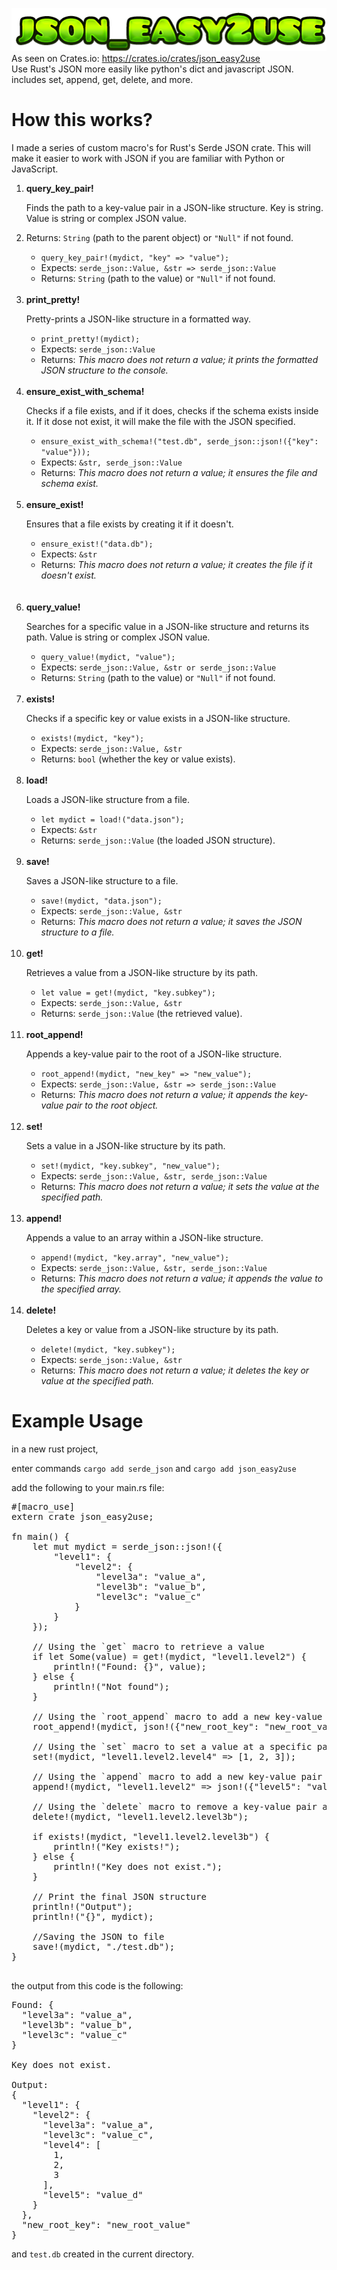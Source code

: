 <img src="https://raw.githubusercontent.com/RetributionByRevenue/json_easy2use/main/logo.png"><br>
As seen on Crates.io: https://crates.io/crates/json_easy2use <br>
Use Rust's JSON more easily like python's dict and javascript JSON. includes set, append, get, delete, and more.

# How this works?
I made a series of custom macro's for Rust's Serde JSON crate. This will make it easier to work with JSON if you are familiar with Python or JavaScript. 

<ol>

  <li>
    <strong>query_key_pair!</strong>
    <p>Finds the path to a key-value pair in a JSON-like structure. Key is string. Value is string or complex JSON value.</p>
    <li>Returns: <code>String</code> (path to the parent object) or <code>"Null"</code> if not found.</li>
    <ul>
      <li><code>query_key_pair!(mydict, "key" => "value");</code></li>
      <li>Expects: <code>serde_json::Value, &str => serde_json::Value</code></li>
      <li>Returns: <code>String</code> (path to the value) or <code>"Null"</code> if not found.</li>
    </ul>
  </li>
<br>

  
  <li>
    <strong>print_pretty!</strong>
    <p>Pretty-prints a JSON-like structure in a formatted way.</p>
    <ul>
      <li><code>print_pretty!(mydict);</code></li>
      <li>Expects: <code>serde_json::Value</code></li>
      <li>Returns: <em>This macro does not return a value; it prints the formatted JSON structure to the console.</em></li>
    </ul>
  </li>
  <br>
  <li>
    <strong>ensure_exist_with_schema!</strong>
    <p>Checks if a file exists, and if it does, checks if the schema exists inside it. If it dose not exist, it will make the file with the JSON specified.</p>
    <ul>
      <li><code>ensure_exist_with_schema!("test.db", serde_json::json!({"key": "value"}));</code></li>
      <li>Expects: <code>&str, serde_json::Value</code></li>
      <li>Returns: <em>This macro does not return a value; it ensures the file and schema exist.</em></li>
    </ul>
  </li>
  <br>
  <li>
    <strong>ensure_exist!</strong>
    <p>Ensures that a file exists by creating it if it doesn't.</p>
    <ul>
      <li><code>ensure_exist!("data.db");</code></li>
      <li>Expects: <code>&str</code></li>
      <li>Returns: <em>This macro does not return a value; it creates the file if it doesn't exist.</em></li>
    </ul>
  </li>
  <br>

  <br>
  <li>
    <strong>query_value!</strong>
    <p>Searches for a specific value in a JSON-like structure and returns its path. Value is string or complex JSON value.</p>
    <ul>
      <li><code>query_value!(mydict, "value");</code></li>
      <li>Expects: <code>serde_json::Value, &str or serde_json::Value</code></li>
      <li>Returns: <code>String</code> (path to the value) or <code>"Null"</code> if not found.</li>
    </ul>
  </li>
  <br>
  <li>
    <strong>exists!</strong>
    <p>Checks if a specific key or value exists in a JSON-like structure.</p>
    <ul>
      <li><code>exists!(mydict, "key");</code></li>
      <li>Expects: <code>serde_json::Value, &str</code></li>
      <li>Returns: <code>bool</code> (whether the key or value exists).</li>
    </ul>
  </li>
  <br>
  <li>
    <strong>load!</strong>
    <p>Loads a JSON-like structure from a file.</p>
    <ul>
      <li><code>let mydict = load!("data.json");</code></li>
      <li>Expects: <code>&str</code></li>
      <li>Returns: <code>serde_json::Value</code> (the loaded JSON structure).</li>
    </ul>
  </li>
  <br>
  <li>
    <strong>save!</strong>
    <p>Saves a JSON-like structure to a file.</p>
    <ul>
      <li><code>save!(mydict, "data.json");</code></li>
      <li>Expects: <code>serde_json::Value, &str</code></li>
      <li>Returns: <em>This macro does not return a value; it saves the JSON structure to a file.</em></li>
    </ul>
  </li>
  <br>
  <li>
    <strong>get!</strong>
    <p>Retrieves a value from a JSON-like structure by its path.</p>
    <ul>
      <li><code>let value = get!(mydict, "key.subkey");</code></li>
      <li>Expects: <code>serde_json::Value, &str</code></li>
      <li>Returns: <code>serde_json::Value</code> (the retrieved value).</li>
    </ul>
  </li>
  <br>
  <li>
    <strong>root_append!</strong>
    <p>Appends a key-value pair to the root of a JSON-like structure.</p>
    <ul>
      <li><code>root_append!(mydict, "new_key" => "new_value");</code></li>
      <li>Expects: <code>serde_json::Value, &str => serde_json::Value</code></li>
      <li>Returns: <em>This macro does not return a value; it appends the key-value pair to the root object.</em></li>
    </ul>
  </li>
  <br>
  <li>
    <strong>set!</strong>
    <p>Sets a value in a JSON-like structure by its path.</p>
    <ul>
      <li><code>set!(mydict, "key.subkey", "new_value");</code></li>
      <li>Expects: <code>serde_json::Value, &str, serde_json::Value</code></li>
      <li>Returns: <em>This macro does not return a value; it sets the value at the specified path.</em></li>
    </ul>
  </li>
  <br>
  <li>
    <strong>append!</strong>
    <p>Appends a value to an array within a JSON-like structure.</p>
    <ul>
      <li><code>append!(mydict, "key.array", "new_value");</code></li>
      <li>Expects: <code>serde_json::Value, &str, serde_json::Value</code></li>
      <li>Returns: <em>This macro does not return a value; it appends the value to the specified array.</em></li>
    </ul>
  </li>
  <br>
  <li>
    <strong>delete!</strong>
    <p>Deletes a key or value from a JSON-like structure by its path.</p>
    <ul>
      <li><code>delete!(mydict, "key.subkey");</code></li>
      <li>Expects: <code>serde_json::Value, &str</code></li>
      <li>Returns: <em>This macro does not return a value; it deletes the key or value at the specified path.</em></li>
    </ul>
  </li>
</ol>

# Example Usage
in a new rust project,

enter commands `cargo add serde_json` and `cargo add json_easy2use`

add the following to your main.rs file:
<pre>
#[macro_use]
extern crate json_easy2use;

fn main() {
    let mut mydict = serde_json::json!({
        "level1": {
            "level2": {
                "level3a": "value_a",
                "level3b": "value_b",
                "level3c": "value_c"
            }
        }
    });

    // Using the `get` macro to retrieve a value
    if let Some(value) = get!(mydict, "level1.level2") {
        println!("Found: {}", value);
    } else {
        println!("Not found");
    }

    // Using the `root_append` macro to add a new key-value pair at the root level
    root_append!(mydict, json!({"new_root_key": "new_root_value"}));

    // Using the `set` macro to set a value at a specific path
    set!(mydict, "level1.level2.level4" => [1, 2, 3]);

    // Using the `append` macro to add a new key-value pair at a specific path
    append!(mydict, "level1.level2" => json!({"level5": "value_d"}));

    // Using the `delete` macro to remove a key-value pair at a specific path
    delete!(mydict, "level1.level2.level3b");

    if exists!(mydict, "level1.level2.level3b") {
        println!("Key exists!");
    } else {
        println!("Key does not exist.");
    }

    // Print the final JSON structure
    println!("Output");
    println!("{}", mydict);

    //Saving the JSON to file
    save!(mydict, "./test.db");
}

</pre>
the output from this code is the following:
<pre>
Found: {
  "level3a": "value_a",
  "level3b": "value_b",
  "level3c": "value_c"
}

Key does not exist.
    
Output:
{
  "level1": {
    "level2": {
      "level3a": "value_a",
      "level3c": "value_c",
      "level4": [
        1,
        2,
        3
      ],
      "level5": "value_d"
    }
  },
  "new_root_key": "new_root_value"
}
</pre>

and `test.db` created in the current directory.
